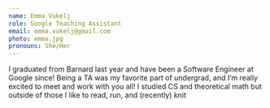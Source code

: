 ```yaml
---
name: Emma Vukelj
role: Google Teaching Assistant
email: emma.vukelj@gmail.com
photo: emma.jpg
pronouns: She/Her
---
```

I graduated from Barnard last year and have been a Software Engineer at Google since! Being a TA was my favorite part of undergrad, and I’m really excited to meet and work with you all! I studied CS and theoretical math but outside of those I like to read, run, and (recently) knit

